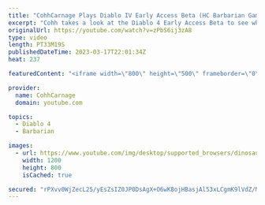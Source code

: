```yaml
---
title: "CohhCarnage Plays Diablo IV Early Access Beta (HC Barbarian Gameplay) - Episode 2"
excerpt: "Cohh takes a look at the Diablo 4 Early Access Beta to see what it has to offer. - Watch live at https://www.twitch.tv/cohhcarnage ..."
originalUrl: https://youtube.com/watch?v=zPbS6ij3zA8
type: video
length: PT33M19S
publishedDateTime: 2023-03-17T22:01:34Z
heat: 237

featuredContent: "<iframe width=\"800\" height=\"500\" frameborder=\"0\" src=\"https://www.youtube.com/embed/zPbS6ij3zA8\" allow=\"accelerometer; autoplay; encrypted-media; gyroscope; picture-in-picture\" allowfullscreen></iframe>"

provider:
  name: CohhCarnage
  domain: youtube.com

topics:
  - Diablo 4
  - Barbarian

images:
  - url: https://www.youtube.com/img/desktop/supported_browsers/dinosaur.png
    width: 1200
    height: 800
    isCached: true

secured: "rPXvv0WjZecL25/yEsZsIZ0JP0DsAgX+O6wK8ojHBasjAl53xLCgmK9lVdZ/MYMp1I3R27tzjIUe1EHmUSxPzI27tAx6gQyeyr5nIS7roLjH+PFg0A1JNlVQfoMsIfSlSfLEXisO4iw3fKQSLGOuDGq4LTQidY8FqqeFDQ00KjBDyPh3pzPi+hMUePcVDdfQC3O7g1OPvRcf/IGuEvzVY9tutX1QmBtSjhnr0hxEwCwIjHpb93p0+FKWdH/sx7cS6Asl12fOHNQAJ41KfPRr6QM1ugVmkytrKsqtv2bYUWb67zl/LHzwUEgVFz7Dp9yclTuTnX+A5J6lRNmbrjldP+Y9k59YdJT3Ra4INjEN/+TxdKX/Nd7ymXHr/o07HSwV2IFulcV4p5/rqh1CRrbIc4khJdQ74sI4YX9Z3qXSE/k=;VhfTbiKE3Y53OyL+udHVRw=="
---
```


